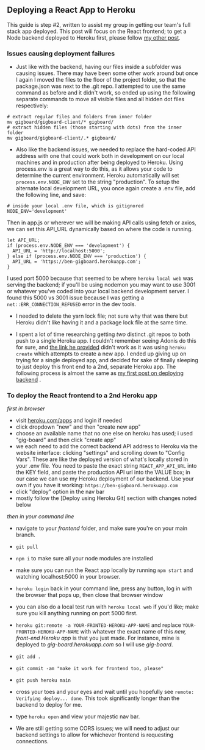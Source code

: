 ## Deploying a React App to Heroku

This guide is step #2, written to assist my group in getting our team's full stack app deployed. This post will focus on the React frontend; to get a Node backend deployed to Heroku first, please follow [my other post](https://benhammond.tech/deploying-our-team-project-backend-to-heroku). 

### Issues causing deployment failures
- Just like with the backend, having our files inside a subfolder was causing issues. There may have been some other work around but once I again I moved the files to the floor of the project folder, so that the package.json was next to the .git repo. I attempted to use the same command as before and it didn't work, so ended up using the following separate commands to move all visible files and all hidden dot files respectively: 
```
# extract regular files and folders from inner folder
mv gigboard/gigboard-client/* gigboard/
# extract hidden files (those starting with dots) from the inner folder
mv gigboard/gigboard-client/.* gigboard/
```
- Also like the backend issues, we needed to replace the hard-coded API address with one that could work both in development on our local machines and in production after being deployed to Heroku. Using process.env is a great way to do this, as it allows your code to determine the current environment. Heroku automatically will set ```process.env.NODE_ENV``` set to the string "production". To setup the alternate local development URL, you once again create a .env file, add the following line, and save: 
```
# inside your local .env file, which is gitignored
NODE_ENV='development'
```
Then in app.js or wherever we will be making API calls using fetch or axios, we can set this API_URL dynamically based on where the code is running. 
```
let API_URL;
if (process.env.NODE_ENV === 'development') {
  API_URL = 'http://localhost:5000';
} else if (process.env.NODE_ENV === 'production') {
  API_URL = 'https://ben-gigboard.herokuapp.com';
}
```
I used port 5000 because that seemed to be where ```heroku local web``` was serving the backend; if you'll be using nodemon you may want to use 3001 or whatever you've coded into your local backend development server. I found this 5000 vs 3001 issue because I was getting a ```net::ERR_CONNECTION_REFUSED``` error in the dev tools. 

- I needed to delete the yarn lock file; not sure why that was there but Heroku didn't like having it and a package lock file at the same time. 

- I spent a lot of time researching getting *two* distinct .git repos to both push to a single Heroku app. I couldn't remember seeing Adonis do this for sure, and [the link he provided](https://hackmd.io/0pMhDK66T6W2dkDv4UfH2g?view) didn't work as it was using ```heroku create``` which attempts to create a new app. I ended up giving up on trying for a single deployed app, and decided for sake of finally sleeping to just deploy this front end to a 2nd, separate Heroku app. The following process is almost the same as  [my first post on deploying backend](https://benhammond.tech/deploying-our-team-project-backend-to-heroku) .  

### To deploy the React frontend to a 2nd Heroku app

_first in browser_

- visit [heroku.com/apps](https://dashboard.heroku.com/apps) and login if needed
- click dropdown "new" and then "create new app"
- choose an available name that no one else on heroku has used; i used "gig-board" and then click "create app"
- we each need to add the correct backend API address to Heroku via the website interface: clicking "settings" and scrolling down to "Config Vars". These are like the deployed version of what's locally stored in your .env file. You need to paste the exact string ```REACT_APP_API_URL``` into the KEY field, and paste the production API url into the VALUE box; in our case we can use my Heroku deployment of our backend. Use your own if you have it working: ```https://ben-gigboard.herokuapp.com```
- click "deploy" option in the nav bar
- mostly follow the [Deploy using Heroku Git] section with changes noted below

_then in your command line_

- navigate to your *frontend* folder, and make sure you're on your main branch.
- ```git pull```
- ```npm i``` to make sure all your node modules are installed
- make sure you can run the React app locally by running ```npm start``` and watching localhost:5000 in your browser. 
- ```heroku login``` back in your command line, press any button, log in with the browser that pops up, then close that browser window
- you can also do a local test run with ```heroku local web``` if you'd like; make sure you kill anything running on port 5000 first. 

- ```heroku git:remote -a YOUR-FRONTED-HEROKU-APP-NAME``` and replace ```YOUR-FRONTED-HEROKU-APP-NAME``` with whatever the exact name of this *new, front-end Heroku app* is that you just made. For instance, mine is deployed to *gig-board.herokuapp.com* so I will use *gig-board*.
- ```git add .```
- ```git commit -am "make it work for frontend too, please"```
- ```git push heroku main```
- cross your toes and your eyes and wait until you hopefully see ```remote: Verifying deploy... done```. This took significantly longer than the backend to deploy for me.
- type ```heroku open``` and view your majestic nav bar.
- We are still getting some CORS issues; we will need to adjust our backend settings to allow for whichever frontend is requesting connections.









